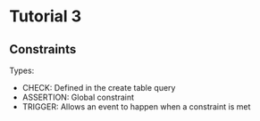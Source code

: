 # Tutorial 3

## Constraints

Types:
- CHECK: Defined in the create table query
- ASSERTION: Global constraint
- TRIGGER: Allows an event to happen when a constraint is met
